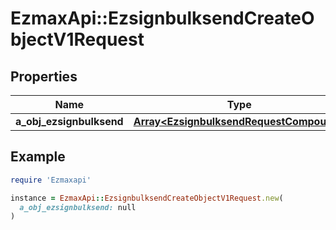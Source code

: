# EzmaxApi::EzsignbulksendCreateObjectV1Request

## Properties

| Name | Type | Description | Notes |
| ---- | ---- | ----------- | ----- |
| **a_obj_ezsignbulksend** | [**Array&lt;EzsignbulksendRequestCompound&gt;**](EzsignbulksendRequestCompound.md) |  |  |

## Example

```ruby
require 'Ezmaxapi'

instance = EzmaxApi::EzsignbulksendCreateObjectV1Request.new(
  a_obj_ezsignbulksend: null
)
```

